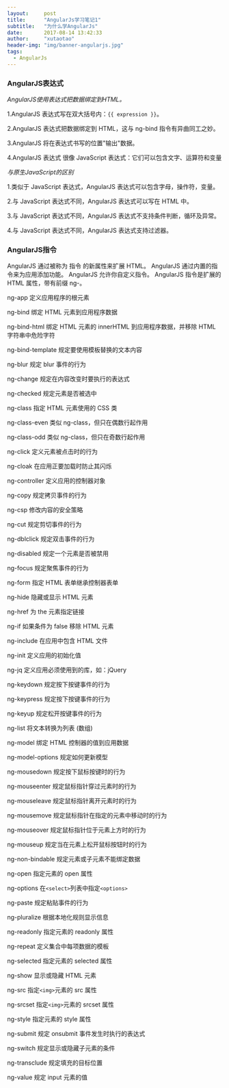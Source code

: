 ```yaml
---
layout: 	post
title: 		"AngularJs学习笔记1"
subtitle:   "为什么学AngularJs"
date: 		2017-08-14 13:42:33
author: 	"xutaotao"
header-img: "img/banner-angularjs.jpg"
tags:
  - AngularJs
---
```


### AngularJS表达式

*AngularJS使用表达式把数据绑定到HTML。*

1.AngularJS 表达式写在双大括号内：`{{ expression }}`。

2.AngularJS 表达式把数据绑定到 HTML，这与 ng-bind 指令有异曲同工之妙。

3.AngularJS 将在表达式书写的位置"输出"数据。

4.AngularJS 表达式 很像 JavaScript 表达式：它们可以包含文字、运算符和变量

*与原生JavaScript的区别*

1.类似于 JavaScript 表达式，AngularJS 表达式可以包含字母，操作符，变量。

2.与 JavaScript 表达式不同，AngularJS 表达式可以写在 HTML 中。

3.与 JavaScript 表达式不同，AngularJS 表达式不支持条件判断，循环及异常。

4.与 JavaScript 表达式不同，AngularJS 表达式支持过滤器。

### AngularJS指令

AngularJS 通过被称为 指令 的新属性来扩展 HTML。
AngularJS 通过内置的指令来为应用添加功能。
AngularJS 允许你自定义指令。
AngularJS 指令是扩展的 HTML 属性，带有前缀 ng-。

ng-app	定义应用程序的根元素

ng-bind	绑定 HTML 元素到应用程序数据

ng-bind-html	绑定 HTML 元素的 innerHTML 到应用程序数据，并移除 HTML 字符串中危险字符

ng-bind-template	规定要使用模板替换的文本内容

ng-blur	规定 blur 事件的行为

ng-change	规定在内容改变时要执行的表达式

ng-checked	规定元素是否被选中

ng-class	指定 HTML 元素使用的 CSS 类

ng-class-even	类似 ng-class，但只在偶数行起作用

ng-class-odd	类似 ng-class，但只在奇数行起作用

ng-click	定义元素被点击时的行为

ng-cloak	在应用正要加载时防止其闪烁

ng-controller	定义应用的控制器对象

ng-copy	规定拷贝事件的行为

ng-csp	修改内容的安全策略

ng-cut	规定剪切事件的行为

ng-dblclick	规定双击事件的行为

ng-disabled	规定一个元素是否被禁用

ng-focus	规定聚焦事件的行为

ng-form	指定 HTML 表单继承控制器表单

ng-hide	隐藏或显示 HTML 元素

ng-href	为 the <a> 元素指定链接

ng-if	如果条件为 false 移除 HTML 元素

ng-include	在应用中包含 HTML 文件

ng-init	定义应用的初始化值

ng-jq	定义应用必须使用到的库，如：jQuery

ng-keydown	规定按下按键事件的行为

ng-keypress	规定按下按键事件的行为

ng-keyup	规定松开按键事件的行为

ng-list	将文本转换为列表 (数组)

ng-model	绑定 HTML 控制器的值到应用数据

ng-model-options	规定如何更新模型

ng-mousedown	规定按下鼠标按键时的行为

ng-mouseenter	规定鼠标指针穿过元素时的行为

ng-mouseleave	规定鼠标指针离开元素时的行为

ng-mousemove	规定鼠标指针在指定的元素中移动时的行为

ng-mouseover	规定鼠标指针位于元素上方时的行为

ng-mouseup	规定当在元素上松开鼠标按钮时的行为

ng-non-bindable	规定元素或子元素不能绑定数据

ng-open	指定元素的 open 属性

ng-options	在`<select>`列表中指定`<options>`

ng-paste	规定粘贴事件的行为

ng-pluralize	根据本地化规则显示信息

ng-readonly	指定元素的 readonly 属性

ng-repeat	定义集合中每项数据的模板

ng-selected	指定元素的 selected 属性

ng-show	显示或隐藏 HTML 元素

ng-src	指定`<img>`元素的 src 属性

ng-srcset	指定`<img>`元素的 srcset 属性

ng-style	指定元素的 style 属性

ng-submit	规定 onsubmit 事件发生时执行的表达式

ng-switch	规定显示或隐藏子元素的条件

ng-transclude	规定填充的目标位置

ng-value	规定 input 元素的值